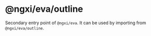 # @ngxi/eva/outline

Secondary entry point of `@ngxi/eva`. It can be used by importing from `@ngxi/eva/outline`.
